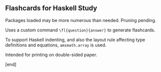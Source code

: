 ## Flashcards for Haskell Study

Packages loaded may be more numerous than needed. Pruning pending.

Uses a custom command `\fl{question}{answer}` to generate flashcards. 

To support Haskell indenting, and also the layout rule affecting type definitions and equations, `amsmath.array` is used.

Intended for printing on double-sided paper.

[end]